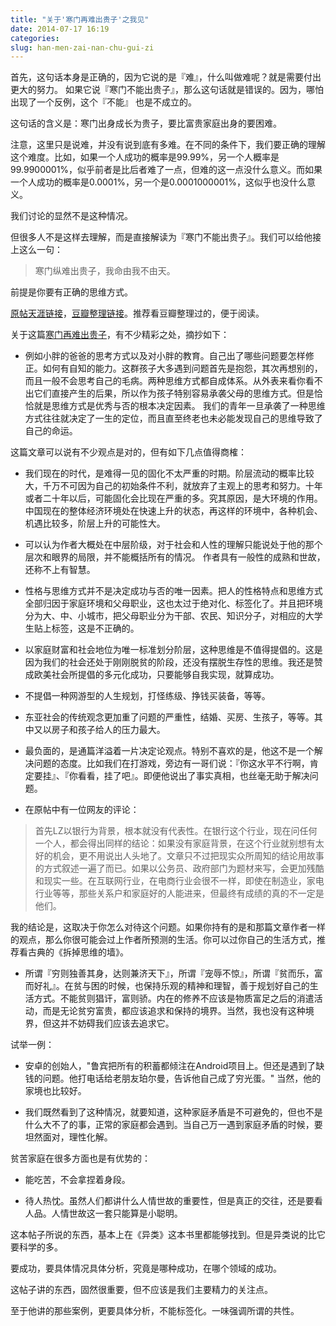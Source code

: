 ```yaml
---
title: "关于'寒门再难出贵子'之我见"
date: 2014-07-17 16:19
categories:
slug: han-men-zai-nan-chu-gui-zi
---
```


首先，这句话本身是正确的，因为它说的是『难』，什么叫做难呢？就是需要付出更大的努力。
如果它说『寒门不能出贵子』，那么这句话就是错误的。因为，哪怕出现了一个反例，这个『不能』
也是不成立的。

这句话的含义是：寒门出身成长为贵子，要比富贵家庭出身的要困难。

注意，这里只是说难，并没有说到底有多难。在不同的条件下，我们要正确的理解这个难度。比如，如果一个人成功的概率是99.99%，另一个人概率是99.9900001%，似乎前者是比后者难了一点，但难的这一点没什么意义。而如果一个人成功的概率是0.0001%，另一个是0.0001000001%，这似乎也没什么意义。

我们讨论的显然不是这种情况。


但很多人不是这样去理解，而是直接解读为『寒门不能出贵子』。我们可以给他接上这么一句：
>寒门纵难出贵子，我命由我不由天。

前提是你要有正确的思维方式。

[原帖天涯链接](http://bbs.tianya.cn/post-funinfo-4011358-1.shtml)，[豆瓣整理链接](http://www.douban.com/note/322352157/)。推荐看豆瓣整理过的，便于阅读。

关于这篇[寒门再难出贵子](http://www.xperseverance.net/blogs/2013/07/2243/)，有不少精彩之处，摘抄如下：

* 例如小胖的爸爸的思考方式以及对小胖的教育。自己出了哪些问题要怎样修正。如何有自知的能力。这群孩子大多遇到问题首先是抱怨，其次再想别的，而且一般不会思考自己的毛病。两种思维方式都自成体系。从外表来看你看不出它们直接产生的后果，所以作为孩子特别容易承袭父母的思维方式。但是恰恰就是思维方式是优秀与否的根本决定因素。 我们的青年一旦承袭了一种思维方式往往就决定了一生的定位，而且直至终老也未必能发现自己的思维导致了自己的命运。


这篇文章可以说有不少观点是对的，但有如下几点值得商榷：

* 我们现在的时代，是难得一见的固化不太严重的时期。阶层流动的概率比较大，千万不可因为自己的初始条件不利，就放弃了主观上的思考和努力。十年或者二十年以后，可能固化会比现在严重的多。究其原因，是大环境的作用。中国现在的整体经济环境处在快速上升的状态，再这样的环境中，各种机会、机遇比较多，阶层上升的可能性大。

* 可以认为作者大概处在中层阶级，对于社会和人性的理解只能说处于他的那个层次和眼界的局限，并不能概括所有的情况。 作者具有一般性的成熟和世故，还称不上有智慧。

* 性格与思维方式并不是决定成功与否的唯一因素。把人的性格特点和思维方式全部归因于家庭环境和父母职业，这也太过于绝对化、标签化了。并且把环境分为大、中、小城市，把父母职业分为干部、农民、知识分子，对相应的大学生贴上标签，这是不正确的。

* 以家庭财富和社会地位为唯一标准划分阶层，这种思维是不值得提倡的。这是因为我们的社会还处于刚刚脱贫的阶段，还没有摆脱生存性的思维。我还是赞成欧美社会所提倡的多元化成功，只要能够自我实现，就算成功。

* 不提倡一种网游型的人生规划，打怪练级、挣钱买装备，等等。

* 东亚社会的传统观念更加重了问题的严重性，结婚、买房、生孩子，等等。其中又以房子和孩子给人的压力最大。

* 最负面的，是通篇洋溢着一片决定论观点。特别不喜欢的是，他这不是一个解决问题的态度。比如我们在打游戏，旁边有一哥们说：『你这水平不行啊，肯定要挂』、『你看看，挂了吧』。即便他说出了事实真相，也丝毫无助于解决问题。

* 在原帖中有一位网友的评论：
>首先LZ以银行为背景，根本就没有代表性。在银行这个行业，现在问任何一个人，都会得出同样的结论：如果没有家庭背景，在这个行业就别想有太好的机会，更不用说出人头地了。文章只不过把现实众所周知的结论用故事的方式叙述一遍了而已。如果以公务员、政府部门为题材来写，会更加残酷和现实一些。在互联网行业，在电商行业会很不一样，即使在制造业，家电行业等等，那些关系户和家庭好的人能进来，但最终有成绩的真的不一定是他们。

我的结论是，这取决于你怎么对待这个问题。如果你持有的是和那篇文章作者一样的观点，那么你很可能会过上作者所预测的生活。你可以过你自己的生活方式，推荐看古典的《拆掉思维的墙》。

* 所谓『穷则独善其身，达则兼济天下』，所谓『宠辱不惊』，所谓『贫而乐，富而好礼』。在贫与困的时候，也保持乐观的精神和理智，善于规划好自己的生活方式。不能贫则猖讦，富则骄。内在的修养不应该是物质富足之后的消遣活动，而是无论贫穷富贵，都应该追求和保持的境界。当然，我也没有这种境界，但这并不妨碍我们应该去追求它。

试举一例：

* 安卓的创始人，"鲁宾把所有的积蓄都倾注在Android项目上。但还是遇到了缺钱的问题。他打电话给老朋友珀尔曼，告诉他自己成了穷光蛋。" 当然，他的家境也比较好。

* 我们既然看到了这种情况，就要知道，这种家庭矛盾是不可避免的，但也不是什么大不了的事，正常的家庭都会遇到。当自己万一遇到家庭矛盾的时候，要坦然面对，理性化解。

贫苦家庭在很多方面也是有优势的：

* 能吃苦，不会拿捏着身段。

* 待人热忱。虽然人们都讲什么人情世故的重要性，但是真正的交往，还是要看人品。人情世故这一套只能算是小聪明。


这本帖子所说的东西，基本上在《异类》这本书里都能够找到。但是异类说的比它要科学的多。

要成功，要具体情况具体分析，究竟是哪种成功，在哪个领域的成功。

这帖子讲的东西，固然很重要，但不应该是我们主要精力的关注点。

至于他讲的那些案例，更要具体分析，不能标签化。一味强调所谓的共性。
